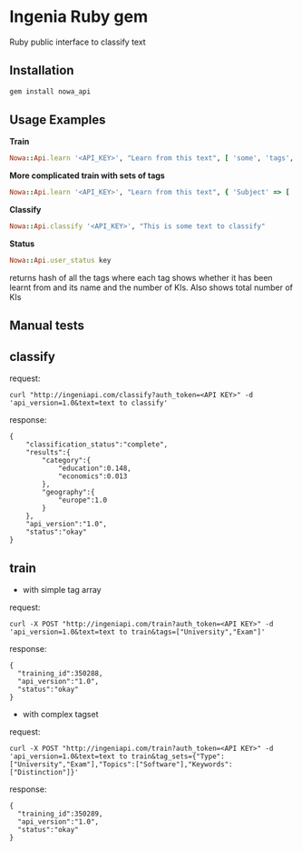 # Ingenia Ruby gem
Ruby public interface to classify text

## Installation
```sh
gem install nowa_api
```


<!-- ## Configuration
**Set your API key**
```ruby

``` -->

## Usage Examples

**Train**

```ruby
Nowa::Api.learn '<API_KEY>', "Learn from this text", [ 'some', 'tags', 'for', 'this', 'text' ]
```

**More complicated train with sets of tags**

```ruby
Nowa::Api.learn '<API_KEY>', "Learn from this text", { 'Subject' => [ 'learning', 'examples' ], 'Category' => [ 'help' ] }
```
      

**Classify**

```ruby
Nowa::Api.classify '<API_KEY>', "This is some text to classify"
```
   
**Status**

```ruby
Nowa::Api.user_status key
```
returns hash of all the tags where each tag shows whether it has been learnt from 
and its name and the number of KIs. Also shows total number of KIs
 
## Manual tests

## classify

  request:
    
    curl "http://ingeniapi.com/classify?auth_token=<API KEY>" -d 'api_version=1.0&text=text to classify'

  response:
    
    {
        "classification_status":"complete",
        "results":{
            "category":{
                "education":0.148,
                "economics":0.013
            },
            "geography":{
                "europe":1.0
            } 
        },
        "api_version":"1.0",
        "status":"okay"
    }


## train

  - with simple tag array

  request: 
    
    curl -X POST "http://ingeniapi.com/train?auth_token=<API KEY>" -d 'api_version=1.0&text=text to train&tags=["University","Exam"]'

  response:

    { 
      "training_id":350288,
      "api_version":"1.0",
      "status":"okay"
    }

  - with complex tagset

  request:

    curl -X POST "http://ingeniapi.com/train?auth_token=<API KEY>" -d 'api_version=1.0&text=text to train&tag_sets={"Type":["University","Exam"],"Topics":["Software"],"Keywords":["Distinction"]}'

  response:

    { 
      "training_id":350289,
      "api_version":"1.0",
      "status":"okay"
    }

